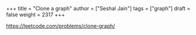 +++
title = "Clone a graph"
author = ["Seshal Jain"]
tags = ["graph"]
draft = false
weight = 2317
+++

<https://leetcode.com/problems/clone-graph/>
